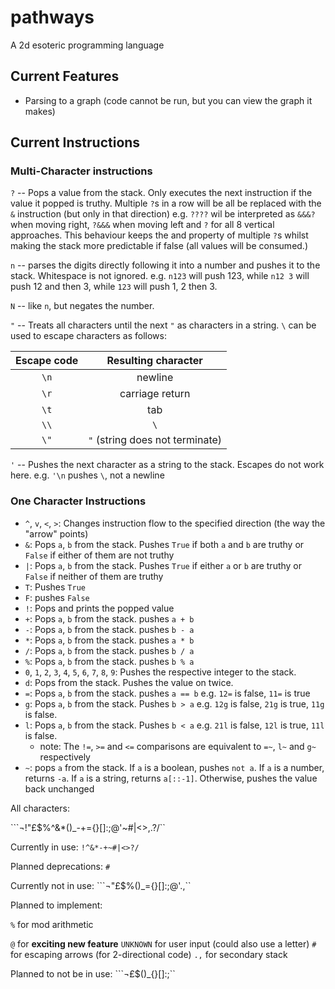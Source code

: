 # pathways

A 2d esoteric programming language

## Current Features

* Parsing to a graph (code cannot be run, but you can view the graph it makes)

## Current Instructions

### Multi-Character instructions

`?` -- Pops a value from the stack. Only executes the next instruction if the value it popped is truthy. Multiple `?`s in a row will be all be replaced with the `&` instruction (but only in that direction) e.g. `????` wil be interpreted as `&&&?` when moving right, `?&&&` when moving left and `?` for all 8 vertical approaches. This behaviour keeps the and property of multiple `?`s whilst making the stack more predictable if false (all values will be consumed.)

`n` -- parses the digits directly following it into a number and pushes it to the stack. Whitespace is not ignored. e.g. `n123` will push 123, while `n12 3` will push 12 and then 3, while `123` will push 1, 2 then 3.

`N` -- like `n`, but negates the number.

`"` -- Treats all characters until the next `"` as characters in a string. `\` can be used to escape characters as follows:

Escape code | Resulting character
:-:|:-:
`\n`|newline
`\r`|carriage return
`\t`|tab
`\\`| `\`
`\"`| `"` (string does not terminate)

`'` -- Pushes the next character as a string to the stack. Escapes do not work here. e.g. `'\n` pushes `\`, not a newline

### One Character Instructions

* `^`, `v`, `<`, `>`: Changes instruction flow to the specified direction (the way the "arrow" points)
* `&`: Pops `a`, `b` from the stack. Pushes `True` if both `a` and `b` are truthy or `False` if either of them are not truthy
* `|`: Pops `a`, `b` from the stack. Pushes `True` if either `a` or `b` are truthy or `False` if neither of them are truthy
* `T`: Pushes `True`
* `F`: pushes `False`
* `!`: Pops and prints the popped value
* `+`: Pops `a`, `b` from the stack. pushes `a + b`
* `-`: Pops `a`, `b` from the stack. pushes `b - a`
* `*`: Pops `a`, `b` from the stack. pushes `a * b`
* `/`: Pops `a`, `b` from the stack. pushes `b / a`
* `%`: Pops `a`, `b` from the stack. pushes `b % a`
* `0`, `1`, `2`, `3`, `4`, `5`, `6`, `7`, `8`, `9`: Pushes the respective integer to the stack.
* `d`: Pops from the stack. Pushes the value on twice.
* `=`: Pops `a`, `b` from the stack. pushes `a == b` e.g. `12=` is false, `11=` is true
* `g`: Pops `a`, `b` from the stack. Pushes `b > a`  e.g. `12g` is false, `21g` is true, `11g` is false.
* `l`: Pops `a`, `b` from the stack. Pushes `b < a`  e.g. `21l` is false, `12l` is true, `11l` is false.
    * note: The `!=`, `>=` and `<=` comparisons are equivalent to `=~`, `l~` and `g~`  respectively
* `~`: pops `a` from the stack. If `a` is a boolean, pushes `not a`. If `a` is a number, returns `-a`. If `a` is a string, returns `a[::-1]`. Otherwise, pushes the value back unchanged


All characters:

```¬!"£$%^&*()_-+={}[]:;@'~#|\<>,.?/``

Currently in use:
`!^&*-+~#|<>?/`

Planned deprecations:
`#`

Currently not in use:
```¬"£$%()_={}[]:;@'\.,``

Planned to implement:

`%` for mod arithmetic

`@` for **exciting new feature**
`UNKNOWN` for user input (could also use a letter)
`#` for escaping arrows (for 2-directional code) 
`.,` for secondary stack

Planned to not be in use:
```¬£$()_{}[]:;``